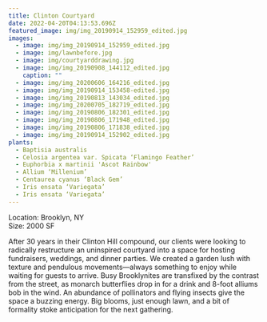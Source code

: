 ```yaml
---
title: Clinton Courtyard
date: 2022-04-20T04:13:53.696Z
featured_image: img/img_20190914_152959_edited.jpg
images:
  - image: img/img_20190914_152959_edited.jpg
  - image: img/lawnbefore.jpg
  - image: img/courtyarddrawing.jpg
  - image: img/img_20190908_144112_edited.jpg
    caption: ""
  - image: img/img_20200606_164216_edited.jpg
  - image: img/img_20190914_153458-edited.jpg
  - image: img/img_20190813_143034_edited.jpg
  - image: img/img_20200705_182719_edited.jpg
  - image: img/img_20190806_182301_edited.jpg
  - image: img/img_20190806_171948_edited.jpg
  - image: img/img_20190806_171838_edited.jpg
  - image: img/img_20190914_152902_edited.jpg
plants:
  - Baptisia australis
  - Celosia argentea var. Spicata ‘Flamingo Feather’
  - Euphorbia x martinii 'Ascot Rainbow'
  - Allium ‘Millenium’
  - Centaurea cyanus ‘Black Gem’
  - Iris ensata ‘Variegata’
  - Iris ensata ‘Variegata’
---
```

L﻿ocation: Brooklyn, NY\
S﻿ize: 2000 SF

After 30 years in their Clinton Hill compound, our clients were looking to radically restructure an uninspired courtyard into a space for hosting fundraisers, weddings, and dinner parties. We created a garden lush with texture and pendulous movements—always something to enjoy while waiting for guests to arrive. Busy Brooklynites are transfixed by the contrast from the street, as monarch butterflies drop in for a drink and 8-foot alliums bob in the wind. An abundance of pollinators and flying insects give the space a buzzing energy. Big blooms, just enough lawn, and a bit of formality stoke anticipation for the next gathering.